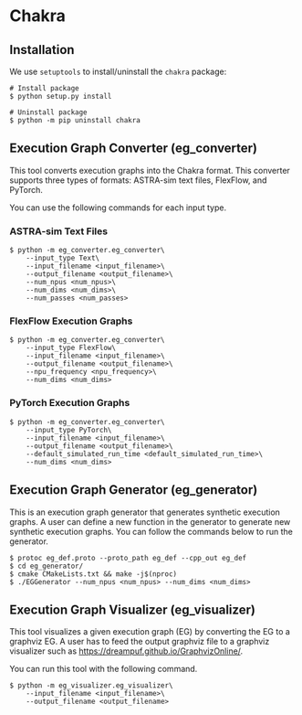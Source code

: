 # Chakra
## Installation
We use `setuptools` to install/uninstall the `chakra` package:
```shell
# Install package
$ python setup.py install

# Uninstall package
$ python -m pip uninstall chakra
```

## Execution Graph Converter (eg_converter)
This tool converts execution graphs into the Chakra format.
This converter supports three types of formats: ASTRA-sim text files, FlexFlow, and PyTorch.

You can use the following commands for each input type.

### ASTRA-sim Text Files
```shell
$ python -m eg_converter.eg_converter\
    --input_type Text\
    --input_filename <input_filename>\
    --output_filename <output_filename>\
    --num_npus <num_npus>\
    --num_dims <num_dims>\
    --num_passes <num_passes>
```

### FlexFlow Execution Graphs
```shell
$ python -m eg_converter.eg_converter\
    --input_type FlexFlow\
    --input_filename <input_filename>\
    --output_filename <output_filename>\
    --npu_frequency <npu_frequency>\
    --num_dims <num_dims>
```

### PyTorch Execution Graphs
```shell
$ python -m eg_converter.eg_converter\
    --input_type PyTorch\
    --input_filename <input_filename>\
    --output_filename <output_filename>\
    --default_simulated_run_time <default_simulated_run_time>\
    --num_dims <num_dims>
```

## Execution Graph Generator (eg_generator)
This is an execution graph generator that generates synthetic execution graphs.
A user can define a new function in the generator to generate new synthetic execution graphs.
You can follow the commands below to run the generator.
```shell
$ protoc eg_def.proto --proto_path eg_def --cpp_out eg_def
$ cd eg_generator/
$ cmake CMakeLists.txt && make -j$(nproc)
$ ./EGGenerator --num_npus <num_npus> --num_dims <num_dims>
```

## Execution Graph Visualizer (eg_visualizer)
This tool visualizes a given execution graph (EG) by converting the EG to a graphviz EG.
A user has to feed the output graphviz file to a graphviz visualizer such as https://dreampuf.github.io/GraphvizOnline/.

You can run this tool with the following command.
```shell
$ python -m eg_visualizer.eg_visualizer\
    --input_filename <input_filename>\
    --output_filename <output_filename>
```

